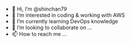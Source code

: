 - 👋 Hi, I’m @shinchan79
- 👀 I’m interested in coding & working with AWS
- 🌱 I’m currently learning DevOps knowledge
- 💞️ I’m looking to collaborate on ...
- 📫 How to reach me ...

<!---
shinchan79/shinchan79 is a ✨ special ✨ repository because its `README.md` (this file) appears on your GitHub profile.
You can click the Preview link to take a look at your changes.
--->
